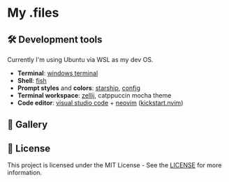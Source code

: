 # My .files

## 🛠 Development tools

Currently I'm using Ubuntu via WSL as my dev OS.

- **Terminal**: [windows terminal](https://github.com/microsoft/terminal)
- **Shell**: [fish](https://fishshell.com/)
- **Prompt styles** and **colors**: [starship](https://starship.rs/), [config](wsl/.config/starship.toml)
- **Terminal workspace**: [zellij](https://zellij.dev/), catppuccin mocha theme
- **Code editor**: [visual studio code](https://code.visualstudio.com/) + [neovim](https://neovim.io/) ([kickstart.nvim](https://github.com/nvim-lua/kickstart.nvim))

## 🦄 Gallery

## 📝 License

This project is licensed under the MIT License - See the [LICENSE](https://github.com/kauefraga/my-dotfiles/blob/main/LICENSE) for more information.
